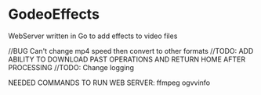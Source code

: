 # GodeoEffects
WebServer written in Go to add effects to video files

//BUG Can't change mp4 speed then convert to other formats
//TODO: ADD ABILITY TO DOWNLOAD PAST OPERATIONS AND RETURN HOME AFTER PROCESSING
//TODO: Change logging

NEEDED COMMANDS TO RUN WEB SERVER:
ffmpeg
ogvvinfo